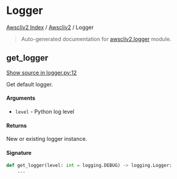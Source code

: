 # Logger

[Awscliv2 Index](../README.md#awscliv2-index) /
[Awscliv2](./index.md#awscliv2) /
Logger

> Auto-generated documentation for [awscliv2.logger](https://github.com/youtype/awscliv2/blob/main/awscliv2/logger.py) module.

## get_logger

[Show source in logger.py:12](https://github.com/youtype/awscliv2/blob/main/awscliv2/logger.py#L12)

Get default logger.

#### Arguments

- `level` - Python log level

#### Returns

New or existing logger instance.

#### Signature

```python
def get_logger(level: int = logging.DEBUG) -> logging.Logger:
    ...
```



